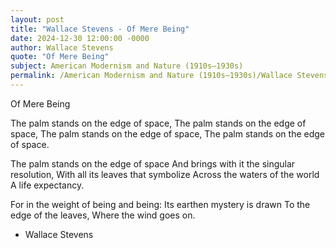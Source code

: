 ```yaml
---
layout: post
title: "Wallace Stevens - Of Mere Being"
date: 2024-12-30 12:00:00 -0000
author: Wallace Stevens
quote: "Of Mere Being"
subject: American Modernism and Nature (1910s–1930s)
permalink: /American Modernism and Nature (1910s–1930s)/Wallace Stevens/Wallace Stevens - Of Mere Being
---
```


Of Mere Being

The palm stands on the edge of space,
The palm stands on the edge of space,
The palm stands on the edge of space,
The palm stands on the edge of space.

The palm stands on the edge of space
And brings with it the singular resolution,
With all its leaves that symbolize
Across the waters of the world
A life expectancy.

For in the weight of being and being:
Its earthen mystery is drawn
To the edge of the leaves,
Where the wind goes on.



- Wallace Stevens
